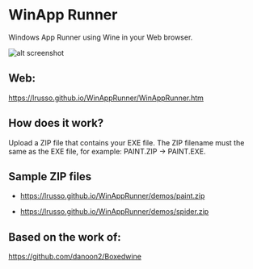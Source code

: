 # WinApp Runner

Windows App Runner using Wine in your Web browser.

![alt screenshot](https://raw.githubusercontent.com/lrusso/WinAppRunner/main/WinAppRunner.png)

## Web:

https://lrusso.github.io/WinAppRunner/WinAppRunner.htm


## How does it work?

Upload a ZIP file that contains your EXE file. The ZIP filename must the same as the EXE file, for example: PAINT.ZIP -> PAINT.EXE.

## Sample ZIP files

* https://lrusso.github.io/WinAppRunner/demos/paint.zip

* https://lrusso.github.io/WinAppRunner/demos/spider.zip

## Based on the work of:

https://github.com/danoon2/Boxedwine
